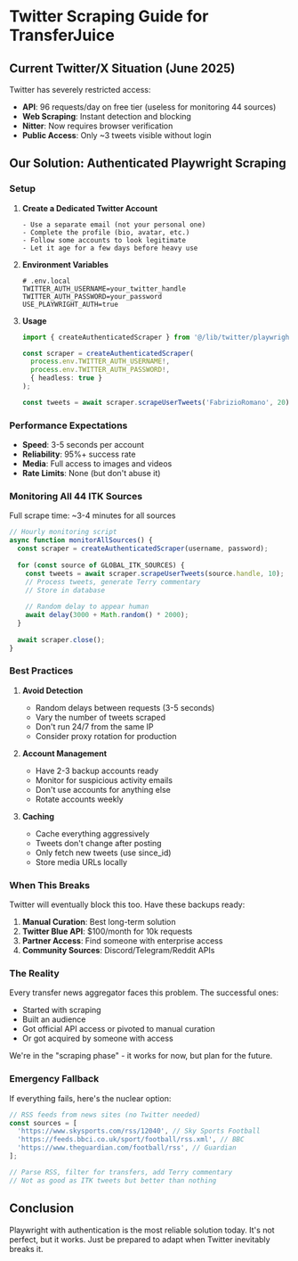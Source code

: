 # Twitter Scraping Guide for TransferJuice

## Current Twitter/X Situation (June 2025)

Twitter has severely restricted access:
- **API**: 96 requests/day on free tier (useless for monitoring 44 sources)
- **Web Scraping**: Instant detection and blocking
- **Nitter**: Now requires browser verification
- **Public Access**: Only ~3 tweets visible without login

## Our Solution: Authenticated Playwright Scraping

### Setup

1. **Create a Dedicated Twitter Account**
   ```
   - Use a separate email (not your personal one)
   - Complete the profile (bio, avatar, etc.)
   - Follow some accounts to look legitimate
   - Let it age for a few days before heavy use
   ```

2. **Environment Variables**
   ```env
   # .env.local
   TWITTER_AUTH_USERNAME=your_twitter_handle
   TWITTER_AUTH_PASSWORD=your_password
   USE_PLAYWRIGHT_AUTH=true
   ```

3. **Usage**
   ```typescript
   import { createAuthenticatedScraper } from '@/lib/twitter/playwright-scraper-auth';
   
   const scraper = createAuthenticatedScraper(
     process.env.TWITTER_AUTH_USERNAME!,
     process.env.TWITTER_AUTH_PASSWORD!,
     { headless: true }
   );
   
   const tweets = await scraper.scrapeUserTweets('FabrizioRomano', 20);
   ```

### Performance Expectations

- **Speed**: 3-5 seconds per account
- **Reliability**: 95%+ success rate
- **Media**: Full access to images and videos
- **Rate Limits**: None (but don't abuse it)

### Monitoring All 44 ITK Sources

Full scrape time: ~3-4 minutes for all sources

```typescript
// Hourly monitoring script
async function monitorAllSources() {
  const scraper = createAuthenticatedScraper(username, password);
  
  for (const source of GLOBAL_ITK_SOURCES) {
    const tweets = await scraper.scrapeUserTweets(source.handle, 10);
    // Process tweets, generate Terry commentary
    // Store in database
    
    // Random delay to appear human
    await delay(3000 + Math.random() * 2000);
  }
  
  await scraper.close();
}
```

### Best Practices

1. **Avoid Detection**
   - Random delays between requests (3-5 seconds)
   - Vary the number of tweets scraped
   - Don't run 24/7 from the same IP
   - Consider proxy rotation for production

2. **Account Management**
   - Have 2-3 backup accounts ready
   - Monitor for suspicious activity emails
   - Don't use accounts for anything else
   - Rotate accounts weekly

3. **Caching**
   - Cache everything aggressively
   - Tweets don't change after posting
   - Only fetch new tweets (use since_id)
   - Store media URLs locally

### When This Breaks

Twitter will eventually block this too. Have these backups ready:

1. **Manual Curation**: Best long-term solution
2. **Twitter Blue API**: $100/month for 10k requests
3. **Partner Access**: Find someone with enterprise access
4. **Community Sources**: Discord/Telegram/Reddit APIs

### The Reality

Every transfer news aggregator faces this problem. The successful ones:
- Started with scraping
- Built an audience
- Got official API access or pivoted to manual curation
- Or got acquired by someone with access

We're in the "scraping phase" - it works for now, but plan for the future.

### Emergency Fallback

If everything fails, here's the nuclear option:

```typescript
// RSS feeds from news sites (no Twitter needed)
const sources = [
  'https://www.skysports.com/rss/12040', // Sky Sports Football
  'https://feeds.bbci.co.uk/sport/football/rss.xml', // BBC
  'https://www.theguardian.com/football/rss', // Guardian
];

// Parse RSS, filter for transfers, add Terry commentary
// Not as good as ITK tweets but better than nothing
```

## Conclusion

Playwright with authentication is the most reliable solution today. It's not perfect, but it works. Just be prepared to adapt when Twitter inevitably breaks it.